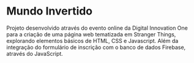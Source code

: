 # **Mundo Invertido**

Projeto desenvolvido através do evento online da Digital Innovation One para a criação de uma página web tematizada em Stranger Things, explorando elementos básicos de HTML, CSS e Javascript. Além da integração do formulário de inscrição com o banco de dados Firebase, através do JavaScript.


